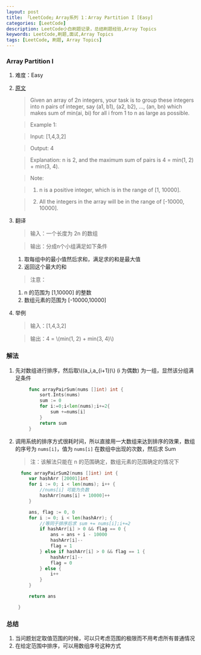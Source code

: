 ```yaml
---
layout: post
title: 「LeetCode」Array系列 1：Array Partition I [Easy] 
categories: [LeetCode]
description: LeetCode小白刷题记录，总结刷题经验,Array Topics
keywords: LeetCode,刷题,面试,Array Topics
tags: [LeetCode, 刷题, Array Topics]
---
```


### Array Partition I

1. 难度：Easy

1. [原文][href1]

    > Given an array of 2n integers, your task is to group these integers into n pairs of integer, say (a1, b1), (a2, b2), ..., (an, bn) which makes sum of min(ai, bi) for all i from 1 to n as large as possible.

    > Example 1:

    > Input: [1,4,3,2]

    > Output: 4

    > Explanation: n is 2, and the maximum sum of pairs is 4 = min(1, 2) + min(3, 4).

    > Note:

    > 1. n is a positive integer, which is in the range of [1, 10000].

    > 2. All the integers in the array will be in the range of [-10000, 10000].

1. 翻译

    > 输入：一个长度为 2n 的数组

    > 输出：分成n个小组满足如下条件

      1. 取每组中的最小值然后求和，满足求的和是最大值
      1. 返回这个最大的和
    
    > 注意：
      
      1. n 的范围为 [1,10000] 的整数
      1. 数组元素的范围为 [-10000,10000]

1. 举例

    > 输入：[1,4,3,2]

    > 输出：4 = \\(min(1, 2) + min(3, 4)\\)

### 解法

1. 先对数组进行排序，然后取\\((a_i,a_{i+1})\\) (i 为偶数) 为一组，显然该分组满足条件

   ```go
        func arrayPairSum(nums []int) int {
            sort.Ints(nums)
            sum := 0 
            for i:=0;i<len(nums);i+=2{
                sum +=nums[i]
            } 
            return sum
        }
   ```
2. 调用系统的排序方式很耗时间，所以直接用一大数组来达到排序的效果，数组的序号为 ```nums[i]```，值为 ```nums[i]``` 在数组中出现的次数，然后求 Sum

    > 注：该解法只能在 n 的范围确定，数组元素的范围确定的情况下

   ```go
     func arrayPairSum2(nums []int) int {
        var hashArr [20001]int
        for i := 0; i < len(nums); i++ {
            //nums[i] 可能为负数
            hashArr[nums[i] + 10000]++
        }

        ans, flag := 0, 0
        for i := 0; i < len(hashArr); {
            //等同于排序后求 sum += nums[i];i+=2
            if hashArr[i] > 0 && flag == 0 {
                ans = ans + i - 10000
                hashArr[i]--
                flag = 1
            } else if hashArr[i] > 0 && flag == 1 {
                hashArr[i]--
                flag = 0
            } else {
                i++
            }
        }

        return ans

    }   
   ```

### 总结

1. 当问题划定取值范围的时候，可以只考虑范围的极限而不用考虑所有普通情况
2. 在给定范围中排序，可以用数组序号这种方式

[href1]: https://leetcode.com/problems/array-partition-i/description/ 